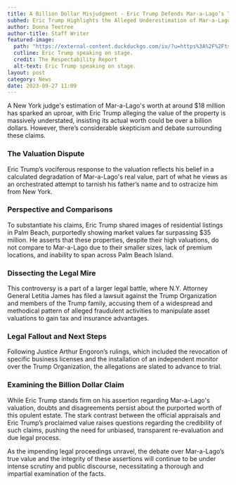 ```yaml
---
title: A Billion Dollar Misjudgment - Eric Trump Defends Mar-a-Lago’s True Worth
subhed: Eric Trump Highlights the Alleged Underestimation of Mar-a-Lago in Recent Legal Ruling
author: Donna Teetree
author-title: Staff Writer
featured-image: 
  path: "https://external-content.duckduckgo.com/iu/?u=https%3A%2F%2Ftse4.mm.bing.net%2Fth%3Fid%3DOIP.hLHaQuEjFghbqttN1fAHlAHaDG%26pid%3DApi&f=1&ipt=a1e7a53e09e3d2302a3c2acc8fba2a2315dd0e23090975f2ea5c94450e0f8eca&ipo=images"
  cutline: Eric Trump speaking on stage.
  credit: The Respectability Report
  alt-text: Eric Trump speaking on stage.
layout: post
category: News
date: 2023-09-27 11:09
---
```


A New York judge's estimation of Mar-a-Lago's worth at around $18 million has sparked an uproar, with Eric Trump alleging the value of the property is massively understated, insisting its actual worth could be over a billion dollars. However, there’s considerable skepticism and debate surrounding these claims.

### The Valuation Dispute
Eric Trump’s vociferous response to the valuation reflects his belief in a calculated degradation of Mar-a-Lago's real value, part of what he views as an orchestrated attempt to tarnish his father’s name and to ostracize him from New York.

### Perspective and Comparisons
To substantiate his claims, Eric Trump shared images of residential listings in Palm Beach, purportedly showing market values far surpassing $35 million. He asserts that these properties, despite their high valuations, do not compare to Mar-a-Lago due to their smaller sizes, lack of premium locations, and inability to span across Palm Beach Island.

### Dissecting the Legal Mire
This controversy is a part of a larger legal battle, where N.Y. Attorney General Letitia James has filed a lawsuit against the Trump Organization and members of the Trump family, accusing them of a widespread and methodical pattern of alleged fraudulent activities to manipulate asset valuations to gain tax and insurance advantages.

### Legal Fallout and Next Steps
Following Justice Arthur Engoron’s rulings, which included the revocation of specific business licenses and the installation of an independent monitor over the Trump Organization, the allegations are slated to advance to trial.

### Examining the Billion Dollar Claim
While Eric Trump stands firm on his assertion regarding Mar-a-Lago's valuation, doubts and disagreements persist about the purported worth of this opulent estate. The stark contrast between the official appraisals and Eric Trump’s proclaimed value raises questions regarding the credibility of such claims, pushing the need for unbiased, transparent re-evaluation and due legal process.

As the impending legal proceedings unravel, the debate over Mar-a-Lago’s true value and the integrity of these assertions will continue to be under intense scrutiny and public discourse, necessitating a thorough and impartial examination of the facts.
